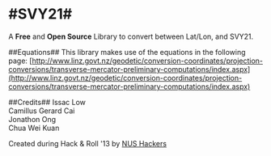 #SVY21#
===
A **Free** and **Open Source** Library to convert between Lat/Lon, and SVY21.

##Equations##
This library makes use of the equations in the following page: [http://www.linz.govt.nz/geodetic/conversion-coordinates/projection-conversions/transverse-mercator-preliminary-computations/index.aspx](http://www.linz.govt.nz/geodetic/conversion-coordinates/projection-conversions/transverse-mercator-preliminary-computations/index.aspx)

##Credits##
Issac Low  
Camillus Gerard Cai  
Jonathon Ong  
Chua Wei Kuan  

Created during Hack & Roll '13 by [NUS Hackers](http://nushackers.org/)